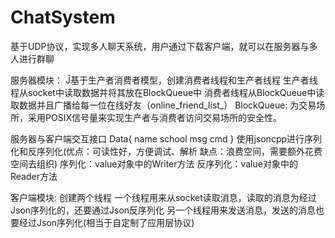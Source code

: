 # ChatSystem
基于UDP协议，实现多人聊天系统，用户通过下载客户端，就可以在服务器与多人进行群聊


服务器模块：
    Ĵ基于生产者消费者模型，创建消费者线程和生产者线程
    生产者线程从socket中读取数据并将其放在BlockQueue中
    消费者线程从BlockQueue中读取数据并且广播给每一位在线好友（online_friend_list_）
  BlockQueue:
    为交易场所，采用POSIX信号量来实现生产者与消费者访问交易场所的安全性。

服务器与客户端交互接口
    Data{
            name
            school
            msg
            cmd
        }
    使用jsoncpp进行序列化和反序列化(优点：可读性好，方便调试、解析 缺点：浪费空间，需要额外花费空间去组织)
    序列化：value对象中的Writer方法
    反序列化：value对象中的Reader方法
    
客户端模块:
    创建两个线程
    一个线程用来从socket读取消息，读取的消息为经过Json序列化的，还要通过Json反序列化
    另一个线程用来发送消息，发送的消息也要经过Json序列化(相当于自定制了应用层协议)
